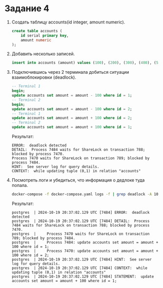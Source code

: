 # Задание 4

1. Создать таблицу accounts(id integer, amount numeric).
    ```sql
    create table accounts (
        id serial primary key,
        amount numeric
    );
    ```
2. Добавить несколько записей.
    ```sql
    insert into accounts (amount) values (100), (200), (300), (400), (500), (600), (700), (800), (900), (1000);
    ```
3. Подключившись через 2 терминала добиться ситуации взаимоблокировки (deadlock).
    ```sql
    -- Terminal 1
    begin;
    update accounts set amount = amount - 100 where id = 1;
    -- Terminal 2
    begin;
    update accounts set amount = amount - 100 where id = 2;
    -- Terminal 1
    update accounts set amount = amount + 100 where id = 2;
    -- Terminal 2
    update accounts set amount = amount + 100 where id = 1;
    ```
   Результат: 
   ```
   ERROR:  deadlock detected
   DETAIL:  Process 7484 waits for ShareLock on transaction 788; blocked by process 7470.
   Process 7470 waits for ShareLock on transaction 789; blocked by process 7484.
   HINT:  See server log for query details.
   CONTEXT:  while updating tuple (0,1) in relation "accounts"
   ```
4. Посмотреть логи и убедиться, что информация о дедлоке туда попала.
   ```bash
   docker-compose -f docker-compose.yaml logs -f | grep deadlock -A 10
   ```
   Результат:
   ```
   postgres  | 2024-10-19 20:37:02.129 UTC [7484] ERROR:  deadlock detected
   postgres  | 2024-10-19 20:37:02.129 UTC [7484] DETAIL:  Process 7484 waits for ShareLock on transaction 788; blocked by process 7470.
   postgres  |     Process 7470 waits for ShareLock on transaction 789; blocked by process 7484.
   postgres  |     Process 7484: update accounts set amount = amount + 100 where id = 1;
   postgres  |     Process 7470: update accounts set amount = amount + 100 where id = 2;
   postgres  | 2024-10-19 20:37:02.129 UTC [7484] HINT:  See server log for query details.
   postgres  | 2024-10-19 20:37:02.129 UTC [7484] CONTEXT:  while updating tuple (0,1) in relation "accounts"
   postgres  | 2024-10-19 20:37:02.129 UTC [7484] STATEMENT:  update accounts set amount = amount + 100 where id = 1;
   ```